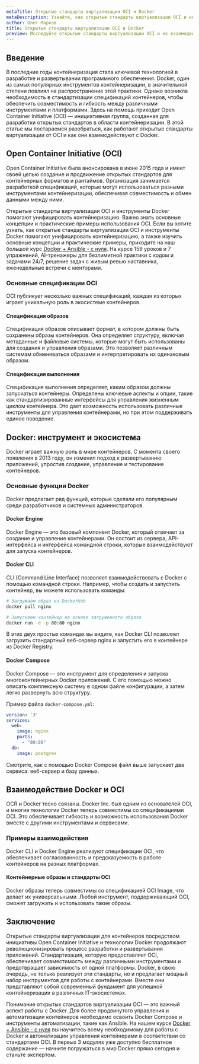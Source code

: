 ```yaml
---
metaTitle: Открытые стандарты виртуализации OCI и Docker
metaDescription: Узнайте, как открытые стандарты виртуализации OCI и инструменты Docker помогают унифицировать контейнеризацию, изучите основные концепции и практические примеры
author: Олег Марков
title: Открытые стандарты виртуализации OCI и Docker
preview: Исследуйте открытые стандарты виртуализации OCI и их взаимодействие с Docker - как они работают, зачем нужны и как можно использовать в контейнеризации. Примеры и объяснения помогут вам быстро освоить работу с этими технологиями
---
```


## Введение

В последние годы контейнеризация стала ключевой технологией в разработке и развертывании программного обеспечения. Docker, один из самых популярных инструментов контейнеризации, в значительной степени повлиял на распространение этой практики. Однако возникла необходимость в стандартизации спецификаций контейнеров, чтобы обеспечить совместимость и гибкость между различными инструментами и платформами. Здесь на помощь приходит Open Container Initiative (OCI) — инициативная группа, созданная для разработки открытых стандартов в области контейнеризации. В этой статье мы постараемся разобраться, как работают открытые стандарты виртуализации от OCI и как они взаимодействуют с Docker.

## Open Container Initiative (OCI)

Open Container Initiative была анонсирована в июне 2015 года и имеет своей целью создание и продвижение открытых стандартов для контейнерных форматов и рантаймов. Организация занимается разработкой спецификаций, которые могут использоваться разными инструментами контейнеризации, обеспечивая совместимость и обмен данными между ними.

Открытые стандарты виртуализации OCI и инструменты Docker помогают унифицировать контейнеризацию. Важно знать основные концепции и практические примеры использования OCI. Если вы хотите узнать, как открытые стандарты виртуализации OCI и инструменты Docker помогают унифицировать контейнеризацию, а также изучить основные концепции и практические примеры, приходите на наш большой курс [Docker + Ansible - с нуля](https://purpleschool.ru/course/docker?utm_source=knowledgebase&utm_medium=text&utm_campaign=Otkrytye_standarty_virtualizacii_OCI_i_Docker). На курсе 159 уроков и 7 упражнений, AI-тренажеры для безлимитной практики с кодом и задачами 24/7, решение задач с живым ревью наставника, еженедельные встречи с менторами.

### Основные спецификации OCI

OCI публикует несколько важных спецификаций, каждая из которых играет уникальную роль в экосистеме контейнеров.

#### Спецификация образов

Спецификация образов описывает формат, в котором должны быть сохранены образы контейнеров. Она определяет структуру, включая метаданные и файловые системы, которые могут быть использованы для создания и управления образами. Это позволяет различным системам обмениваться образами и интерпретировать их одинаковым образом.

#### Спецификация выполнения

Спецификация выполнения определяет, каким образом должны запускаться контейнеры. Определены ключевые аспекты и опции, такие как стандартизированные интерфейсы для управления жизненным циклом контейнера. Это дает возможность использовать различные инструменты для управления контейнерами, но при этом поддерживать единое поведение.

## Docker: инструмент и экосистема

Docker играет важную роль в мире контейнеров. С момента своего появления в 2013 году, он изменил подход к развертыванию приложений, упростив создание, управление и тестирование контейнеров.

### Основные функции Docker

Docker предлагает ряд функций, которые сделали его популярным среди разработчиков и системных администраторов.

#### Docker Engine

Docker Engine — это базовый компонент Docker, который отвечает за создание и управление контейнерами. Он состоит из сервера, API-интерфейса и интерфейса командной строки, которые взаимодействуют для запуска контейнеров.

#### Docker CLI

CLI (Command Line Interface) позволяет взаимодействовать с Docker с помощью командной строки. Например, чтобы создать и запустить контейнер, вы можете использовать команды:

```bash
# Загружаем образ из DockerHub
docker pull nginx

# Запускаем контейнер на основе загруженного образа
docker run -d -p 80:80 nginx
```

В этих двух простых командах вы видите, как Docker CLI позволяет загрузить стандартный веб-сервер nginx и запустить его в контейнере из Docker Registry.

#### Docker Compose

Docker Compose — это инструмент для определения и запуска многоконтейнерных Docker приложений. С его помощью можно описать комплексную систему в одном файле конфигурации, а затем легко развернуть всю структуру. 

Пример файла `docker-compose.yml`:

```yaml
version: '3'
services:
  web:
    image: nginx
    ports:
      - "80:80"
  db:
    image: postgres
```

Смотрите, как с помощью Docker Compose файл выше запускает два сервиса: веб-сервер и базу данных.

## Взаимодействие Docker и OCI

OCR и Docker тесно связаны. Docker Inc. был одним из основателей OCI, и многие технологии Docker теперь совместимы со спецификациями OCI. Это обеспечивает гибкость и возможность использования Docker вместе с другими инструментами и сервисами.

### Примеры взаимодействия

Docker CLI и Docker Engine реализуют спецификации OCI, что обеспечивает согласованность и предсказуемость в работе контейнеров на разных платформах.

#### Контейнерные образы и стандарты OCI

Docker образы теперь совместимы со спецификацией OCI Image, что делает их универсальными. Любой инструмент, поддерживающий OCI, сможет загружать и использовать такие образы.

## Заключение

Открытые стандарты виртуализации для контейнеров посредством инициативы Open Container Initiative и технологии Docker продолжают революционизировать процесс разработки и развертывания приложений. Стандартизация, которую предоставляет OCI, обеспечивает совместимость между различными инструментами и предотвращает зависимость от одной платформы. Docker, в свою очередь, не только реализует эти стандарты, но и предлагает мощный набор инструментов для работы с контейнерами. Вместе они представляют собой современный фундамент для успешной контейнеризации в различных IT-экосистемах.

Понимание открытых стандартов виртуализации OCI — это важный аспект работы с Docker. Для более продвинутого управления и автоматизации контейнеров необходимо освоить Docker Compose и инструменты автоматизации, такие как Ansible. На нашем курсе [Docker + Ansible - с нуля](https://purpleschool.ru/course/docker?utm_source=knowledgebase&utm_medium=text&utm_campaign=Otkrytye_standarty_virtualizacii_OCI_i_Docker) вы научитесь всему необходимому для работы с Docker и автоматизации управления контейнерами в соответствии со стандартами OCI. В первых 3 модулях уже доступно бесплатное содержание — начните погружаться в мир Docker прямо сегодня и станьте экспертом.
